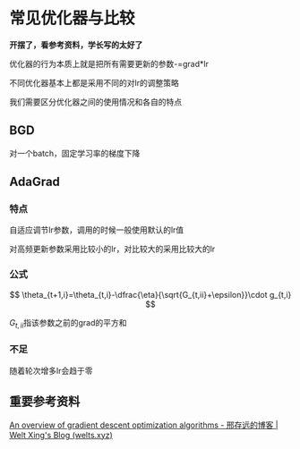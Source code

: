 # 常见优化器与比较

**开摆了，看参考资料，学长写的太好了**

优化器的行为本质上就是把所有需要更新的参数-=grad*lr

不同优化器基本上都是采用不同的对lr的调整策略

我们需要区分优化器之间的使用情况和各自的特点



## BGD

对一个batch，固定学习率的梯度下降

## AdaGrad

### 特点

自适应调节lr参数，调用的时候一般使用默认的lr值

对高频更新参数采用比较小的lr，对比较大的采用比较大的lr

### 公式

$$
\theta_{t+1,i}=\theta_{t,i}-\dfrac{\eta}{\sqrt{G_{t,ii}+\epsilon}}\cdot g_{t,i}
$$

$G_{t,ii}$指该参数之前的grad的平方和

### 不足

随着轮次增多lr会趋于零



## 重要参考资料

[An overview of gradient descent optimization algorithms - 邢存远的博客 | Welt Xing's Blog (welts.xyz)](https://xingcy.net/2021/08/20/gd/)